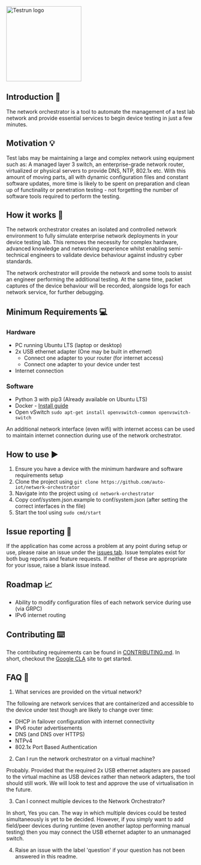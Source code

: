 <img width="200" alt="Testrun logo" src="https://user-images.githubusercontent.com/7399056/221927867-4190a4e8-a571-4e40-9c2b-65780ad9264c.png" alt="Test Run">

## Introduction :wave:
The network orchestrator is a tool to automate the management of a test lab network and provide essential services to begin device testing in just a few minutes.

## Motivation :bulb:
Test labs may be maintaining a large and complex network using equipment such as: A managed layer 3 switch, an enterprise-grade network router, virtualized or physical servers to provide DNS, NTP, 802.1x etc. With this amount of moving parts, all with dynamic configuration files and constant software updates, more time is likely to be spent on preparation and clean up of functinality or penetration testing - not forgetting the number of software tools required to perform the testing.

## How it works :triangular_ruler:
The network orchestrator creates an isolated and controlled network environment to fully simulate enterprise network deployments in your device testing lab. 
This removes the necessity for complex hardware, advanced knowledge and networking experience whilst enabling semi-technical engineers to validate device 
behaviour against industry cyber standards. 

The network orchestrator will provide the network and some tools to assist an engineer performing the additional testing. At the same time, packet captures of the device behaviour will be recorded, alongside logs for each network service, for further debugging.

## Minimum Requirements :computer:
### Hardware
 - PC running Ubuntu LTS (laptop or desktop)
 - 2x USB ethernet adapter (One may be built in ethernet)
    - Connect one adapter to your router (for internet access)
    - Connect one adapter to your device under test
 - Internet connection
### Software
 - Python 3 with pip3 (Already available on Ubuntu LTS)
 - Docker - [Install guide](https://docs.docker.com/engine/install/ubuntu/)
 - Open vSwitch ``sudo apt-get install openvswitch-common openvswitch-switch``

An additional network interface (even wifi) with internet access can be used to maintain internet connection during use of the network orchestrator.

## How to use :arrow_forward:
1) Ensure you have a device with the minimum hardware and software requirements setup
2) Clone the project using ```git clone https://github.com/auto-iot/network-orchestrator```
3) Navigate into the project using ```cd network-orchestrator```
4) Copy conf/system.json.example to conf/system.json (after setting the correct interfaces in the file)
5) Start the tool using ```sudo cmd/start```

## Issue reporting :triangular_flag_on_post:
If the application has come across a problem at any point during setup or use, please raise an issue under the [issues tab](https://github.com/auto-iot/network-orchestrator/issues). Issue templates exist for both bug reports and feature requests. If neither of these are appropriate for your issue, raise a blank issue instead.

## Roadmap :chart_with_upwards_trend:
 - Ability to modify configuration files of each network service during use (via GRPC)
 - IPv6 internet routing

## Contributing :keyboard:
The contributing requirements can be found in [CONTRIBUTING.md](CONTRIBUTING.md). In short, checkout the [Google CLA](https://cla.developers.google.com/) site to get started.

## FAQ :raising_hand:
1) What services are provided on the virtual network?

  The following are network services that are containerized and accessible to the device under test though are likely to change over time:
 - DHCP in failover configuration with internet connectivity
 - IPv6 router advertisements
 - DNS (and DNS over HTTPS)
 - NTPv4
 - 802.1x Port Based Authentication
  
2) Can I run the network orchestrator on a virtual machine?

  Probably. Provided that the required 2x USB ethernet adapters are passed to the virtual machine as USB devices rather than network adapters, the tool should
  still work. We will look to test and approve the use of virtualisation in the future.

3) Can I connect multiple devices to the Network Orchestrator?

  In short, Yes you can. The way in which multiple devices could be tested simultaneously is yet to be decided. However, if you simply want to add field/peer devices during runtime (even another laptop performing manual testing) then you may connect the USB ethernet adapter to an unmanaged switch.
  
4) Raise an issue with the label 'question' if your question has not been answered in this readme.